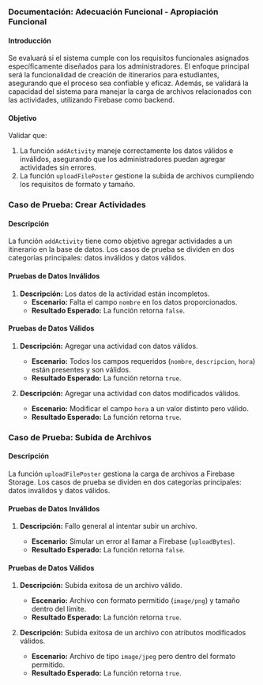 ### Documentación: **Adecuación Funcional - Apropiación Funcional**

#### **Introducción**

Se evaluará si el sistema cumple con los requisitos funcionales asignados específicamente diseñados para los administradores. El enfoque principal será la funcionalidad de creación de itinerarios para estudiantes, asegurando que el proceso sea confiable y eficaz. Además, se validará la capacidad del sistema para manejar la carga de archivos relacionados con las actividades, utilizando Firebase como backend.

#### **Objetivo**

Validar que:

1. La función `addActivity` maneje correctamente los datos válidos e inválidos, asegurando que los administradores puedan agregar actividades sin errores.
2. La función `uploadFilePoster` gestione la subida de archivos cumpliendo los requisitos de formato y tamaño.

### **Caso de Prueba: Crear Actividades**

#### **Descripción**

La función `addActivity` tiene como objetivo agregar actividades a un itinerario en la base de datos. Los casos de prueba se dividen en dos categorías principales: datos inválidos y datos válidos.

#### **Pruebas de Datos Inválidos**

1. **Descripción:** Los datos de la actividad están incompletos.
   - **Escenario:** Falta el campo `nombre` en los datos proporcionados.
   - **Resultado Esperado:** La función retorna `false`.

#### **Pruebas de Datos Válidos**

1. **Descripción:** Agregar una actividad con datos válidos.

   - **Escenario:** Todos los campos requeridos (`nombre`, `descripcion`, `hora`) están presentes y son válidos.
   - **Resultado Esperado:** La función retorna `true`.

2. **Descripción:** Agregar una actividad con datos modificados válidos.
   - **Escenario:** Modificar el campo `hora` a un valor distinto pero válido.
   - **Resultado Esperado:** La función retorna `true`.

### **Caso de Prueba: Subida de Archivos**

#### **Descripción**

La función `uploadFilePoster` gestiona la carga de archivos a Firebase Storage. Los casos de prueba se dividen en dos categorías principales: datos inválidos y datos válidos.

#### **Pruebas de Datos Inválidos**

1. **Descripción:** Fallo general al intentar subir un archivo.

   - **Escenario:** Simular un error al llamar a Firebase (`uploadBytes`).
   - **Resultado Esperado:** La función retorna `false`.

#### **Pruebas de Datos Válidos**

1. **Descripción:** Subida exitosa de un archivo válido.

   - **Escenario:** Archivo con formato permitido (`image/png`) y tamaño dentro del límite.
   - **Resultado Esperado:** La función retorna `true`.

2. **Descripción:** Subida exitosa de un archivo con atributos modificados válidos.
   - **Escenario:** Archivo de tipo `image/jpeg` pero dentro del formato permitido.
   - **Resultado Esperado:** La función retorna `true`.
